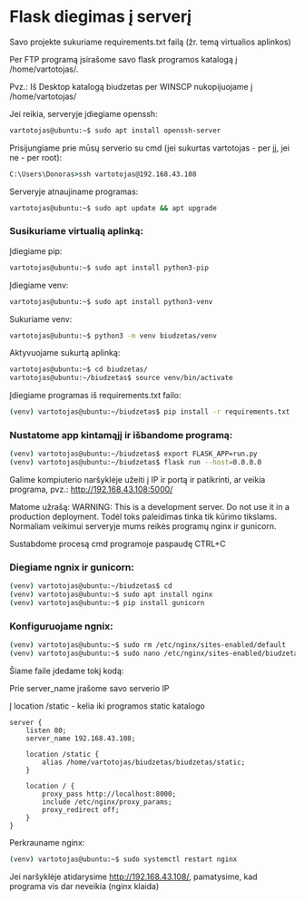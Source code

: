 # Flask diegimas į serverį

Savo projekte sukuriame requirements.txt failą (žr. temą virtualios aplinkos)

Per FTP programą įsirašome savo flask programos katalogą į /home/vartotojas/.

Pvz.:
Iš Desktop katalogą biudzetas per WINSCP nukopijuojame į /home/vartotojas/

Jei reikia, serveryje įdiegiame openssh:
```bash
vartotojas@ubuntu:~$ sudo apt install openssh-server
```

Prisijungiame prie mūsų serverio su cmd (jei sukurtas vartotojas - per jį, jei ne - per root):
```cmd
C:\Users\Donoras>ssh vartotojas@192.168.43.108
```

Serveryje atnaujiname programas:
```bash
vartotojas@ubuntu:~$ sudo apt update && apt upgrade  
```

### Susikuriame virtualią aplinką:

Įdiegiame pip:
```bash
vartotojas@ubuntu:~$ sudo apt install python3-pip
```
Įdiegiame venv:
```bash
vartotojas@ubuntu:~$ sudo apt install python3-venv
```
Sukuriame venv:
```bash
vartotojas@ubuntu:~$ python3 -m venv biudzetas/venv
```
Aktyvuojame sukurtą aplinką:
```bash
vartotojas@ubuntu:~$ cd biudzetas/
vartotojas@ubuntu:~/biudzetas$ source venv/bin/activate
```
Įdiegiame programas iš requirements.txt failo:
```bash
(venv) vartotojas@ubuntu:~/biudzetas$ pip install -r requirements.txt
```

### Nustatome app kintamąjį ir išbandome programą:

```bash
(venv) vartotojas@ubuntu:~/biudzetas$ export FLASK_APP=run.py
(venv) vartotojas@ubuntu:~/biudzetas$ flask run --host=0.0.0.0
```

Galime kompiuterio naršyklėje užeiti į IP ir portą ir patikrinti, ar veikia programa, pvz.:
http://192.168.43.108:5000/

Matome užrašą:
WARNING: This is a development server. Do not use it in a production deployment.
Todėl toks paleidimas tinka tik kūrimo tikslams. Normaliam veikimui serveryje mums reikės programų nginx ir gunicorn.

Sustabdome procesą cmd programoje paspaudę CTRL+C

### Diegiame ngnix ir gunicorn:
```bash
(venv) vartotojas@ubuntu:~/biudzetas$ cd
(venv) vartotojas@ubuntu:~$ sudo apt install nginx
(venv) vartotojas@ubuntu:~$ pip install gunicorn
```

### Konfiguruojame ngnix:
```bash
(venv) vartotojas@ubuntu:~$ sudo rm /etc/nginx/sites-enabled/default
(venv) vartotojas@ubuntu:~$ sudo nano /etc/nginx/sites-enabled/biudzetas
```

Šiame faile įdedame tokį kodą:

Prie server_name įrašome savo serverio IP

Į location /static - kelia iki programos static katalogo

```
server {
    listen 80;
    server_name 192.168.43.108;

    location /static {
        alias /home/vartotojas/biudzetas/biudzetas/static;
    }

    location / {
        proxy_pass http://localhost:8000;
        include /etc/nginx/proxy_params;
        proxy_redirect off;
    }
}

```

Perkrauname nginx:
```bash
(venv) vartotojas@ubuntu:~$ sudo systemctl restart nginx
```

Jei naršyklėje atidarysime http://192.168.43.108/, pamatysime, kad programa vis dar neveikia (nginx klaida)


